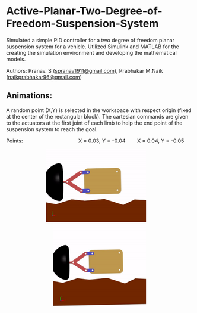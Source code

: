 # Active-Planar-Two-Degree-of-Freedom-Suspension-System
Simulated a simple PID controller for a two degree of freedom planar suspension system for a vehicle. Utilized Simulink and MATLAB for the creating the simulation environment and developing the mathematical models. 

Authors: Pranav. S (spranav1911@gmail.com), Prabhakar M.Naik (naikprabhakar96@gmail.com)

## Animations: 
A random point (X,Y) is selected in the workspace with respect origin (fixed at the center of the rectangular block). The cartesian commands are given to the actuators at the first joint of each limb to help the end point of the suspension system to reach the goal. 

Points:
&nbsp;&nbsp;&nbsp;&nbsp;&nbsp;&nbsp;&nbsp;&nbsp;&nbsp;&nbsp;&nbsp;&nbsp;&nbsp;&nbsp;&nbsp;&nbsp;&nbsp;&nbsp;&nbsp;&nbsp;&nbsp;&nbsp;&nbsp;&nbsp;&nbsp;&nbsp;&nbsp;&nbsp;&nbsp;&nbsp;&nbsp;&nbsp;&nbsp;&nbsp;&nbsp;&nbsp;&nbsp;X = 0.03,&nbsp;Y = -0.04&nbsp;&nbsp;&nbsp;&nbsp;&nbsp;&nbsp;&nbsp;&nbsp;X = 0.04, Y = -0.05
<p align="center">
  <img width="270" src="https://github.com/pranavs1911/Active-Planar-Two-Degree-of-Freedom-Suspension-System/blob/main/pranav%20(0.03,%20-0.04).gif?raw=true">
  &nbsp&nbsp&nbsp&nbsp<img width="250" src="https://github.com/pranavs1911/Active-Planar-Two-Degree-of-Freedom-Suspension-System/blob/main/pranav%20(0.04,%20-0.05).gif?raw=true">
</p>
